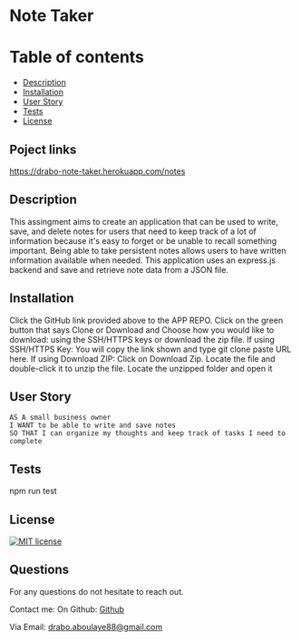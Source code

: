 # Note Taker

  # Table of contents
  * [Description](#description)
  * [Installation](#installation)
  * [User Story](#userstory)
  * [ Tests ](#Tests)
  * [License](#license)

   ## Poject links
   https://drabo-note-taker.herokuapp.com/notes

  ## Description
  This assingment aims to create an application that can be used to write, save, and delete notes for users that need to keep track of a lot of information because it's easy to forget or be unable to recall something important. Being able to take persistent notes allows users to have written information available when needed. This application uses an express.js backend and save and retrieve note data from a JSON file.
  
 

  ## Installation
  Click the GitHub link provided above to the APP REPO. Click on the green button that says Clone or Download and Choose how you would like to download: using the SSH/HTTPS keys or download the zip file. If using SSH/HTTPS Key: You will copy the link shown and type git clone paste URL here. If using Download ZIP: Click on Download Zip. Locate the file and double-click it to unzip the file. Locate the unzipped folder and open it

  ## User Story
    AS A small business owner
    I WANT to be able to write and save notes
    SO THAT I can organize my thoughts and keep track of tasks I need to complete


  ## Tests
  npm run test
  ## License
  [![MIT license](https://img.shields.io/badge/License-MIT-blue.svg)](https://lbesson.mit-license.org/)
  
  
  

  ## Questions
  For any questions do not hesitate to reach out. 

  Contact me:
  On Github: [Github](https://github.com/Drabis/) 

  Via Email: drabo.aboulaye88@gmail.com